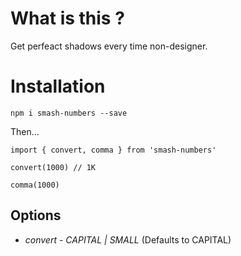 # What is this ?

Get perfeact shadows every time non-designer.

# Installation

`npm i smash-numbers --save`
 

 Then...
 ```
import { convert, comma } from 'smash-numbers'

convert(1000) // 1K

comma(1000)
```
## Options

* *convert* - _CAPITAL | SMALL_ (Defaults to CAPITAL)